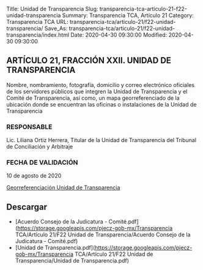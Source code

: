 Title: Unidad de Transparencia
Slug: transparencia-tca-articulo-21-f22-unidad-transparencia
Summary: Transparencia TCA, Artículo 21
Category: Transparencia TCA
URL: transparencia-tca/articulo-21/f22-unidad-transparencia/
Save_As: transparencia-tca/articulo-21/f22-unidad-transparencia/index.html
Date: 2020-04-30 09:30:00
Modified: 2020-04-30 09:30:00


## ARTÍCULO 21, FRACCIÓN XXII. UNIDAD DE TRANSPARENCIA

Nombre, nombramiento, fotografía, domicilio y correo electrónico oficiales de los servidores públicos que integren la Unidad de Transparencia y el Comité de Transparencia, así como, un mapa georreferenciado de la ubicación donde se encuentran las oficinas o instalaciones de la Unidad de Transparencia

### RESPONSABLE

Lic. Liliana Ortiz Herrera, Titular de la Unidad de Transparencia del Tribunal de Conciliación y Arbitraje

### FECHA DE VALIDACIÓN

10 de agosto de 2020

[Georreferenciación Unidad de Transparencia](https://www.google.com.mx/maps/place/25%C2%B027'21.6%22N+100%C2%B059'08.8%22W/@25.4559972,-100.9857897,3a,75y,239.17h,90t/data=!3m7!1e1!3m5!1sW4SFnwiHKXRBAzQ5bLIWlw!2e0!6s%2F%2Fgeo1.ggpht.com%2Fcbk%3Fpanoid%3DW4SFnwiHKXRBAzQ5bLIWlw%26output%3Dthumbnail%26cb_client%3Dmaps_sv.tactile.gps%26thumb%3D2%26w%3D203%26h%3D100%26yaw%3D239.16675%26pitch%3D0%26thumbfov%3D100!7i16384!8i8192!4m6!3m5!1s0x0:0x0!7e2!8m2!3d25.4559846!4d-100.9857878)


## Descargar


* [Acuerdo Consejo de la Judicatura -  Comité.pdf](https://storage.googleapis.com/pjecz-gob-mx/Transparencia TCA/Artículo 21/F22 Unidad de Transparencia/Acuerdo Consejo de la Judicatura -  Comité.pdf)
* [Unidad de Transparencia.pdf](https://storage.googleapis.com/pjecz-gob-mx/Transparencia TCA/Artículo 21/F22 Unidad de Transparencia/Unidad de Transparencia.pdf)


